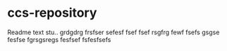 # ccs-repository

Readme text
stu..
grdgdrg
frsfser
sefesf
fsef
fsef
rsgfrg
fewf
fsefs
gsgse
fesfse
fgrsgsregs
fesfsef
fsfesfsefs


